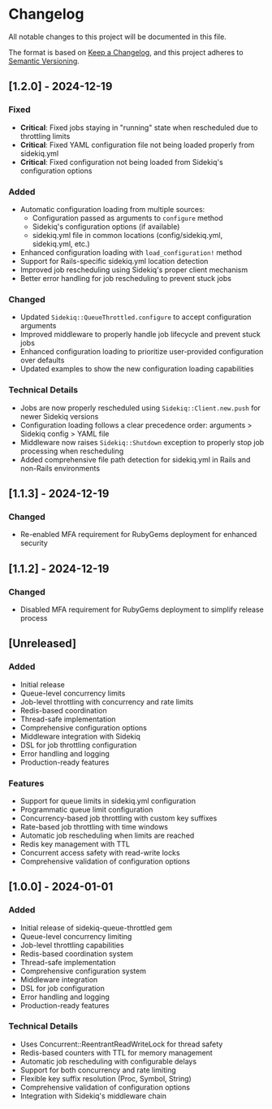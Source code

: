 # Changelog

All notable changes to this project will be documented in this file.

The format is based on [Keep a Changelog](https://keepachangelog.com/en/1.0.0/),
and this project adheres to [Semantic Versioning](https://semver.org/spec/v2.0.0.html).

## [1.2.0] - 2024-12-19

### Fixed
- **Critical**: Fixed jobs staying in "running" state when rescheduled due to throttling limits
- **Critical**: Fixed YAML configuration file not being loaded properly from sidekiq.yml
- **Critical**: Fixed configuration not being loaded from Sidekiq's configuration options

### Added
- Automatic configuration loading from multiple sources:
  - Configuration passed as arguments to `configure` method
  - Sidekiq's configuration options (if available)
  - sidekiq.yml file in common locations (config/sidekiq.yml, sidekiq.yml, etc.)
- Enhanced configuration loading with `load_configuration!` method
- Support for Rails-specific sidekiq.yml location detection
- Improved job rescheduling using Sidekiq's proper client mechanism
- Better error handling for job rescheduling to prevent stuck jobs

### Changed
- Updated `Sidekiq::QueueThrottled.configure` to accept configuration arguments
- Improved middleware to properly handle job lifecycle and prevent stuck jobs
- Enhanced configuration loading to prioritize user-provided configuration over defaults
- Updated examples to show the new configuration loading capabilities

### Technical Details
- Jobs are now properly rescheduled using `Sidekiq::Client.new.push` for newer Sidekiq versions
- Configuration loading follows a clear precedence order: arguments > Sidekiq config > YAML file
- Middleware now raises `Sidekiq::Shutdown` exception to properly stop job processing when rescheduling
- Added comprehensive file path detection for sidekiq.yml in Rails and non-Rails environments

## [1.1.3] - 2024-12-19

### Changed
- Re-enabled MFA requirement for RubyGems deployment for enhanced security

## [1.1.2] - 2024-12-19

### Changed
- Disabled MFA requirement for RubyGems deployment to simplify release process

## [Unreleased]

### Added
- Initial release
- Queue-level concurrency limits
- Job-level throttling with concurrency and rate limits
- Redis-based coordination
- Thread-safe implementation
- Comprehensive configuration options
- Middleware integration with Sidekiq
- DSL for job throttling configuration
- Error handling and logging
- Production-ready features

### Features
- Support for queue limits in sidekiq.yml configuration
- Programmatic queue limit configuration
- Concurrency-based job throttling with custom key suffixes
- Rate-based job throttling with time windows
- Automatic job rescheduling when limits are reached
- Redis key management with TTL
- Concurrent access safety with read-write locks
- Comprehensive validation of configuration options

## [1.0.0] - 2024-01-01

### Added
- Initial release of sidekiq-queue-throttled gem
- Queue-level concurrency limiting
- Job-level throttling capabilities
- Redis-based coordination system
- Thread-safe implementation
- Comprehensive configuration system
- Middleware integration
- DSL for job configuration
- Error handling and logging
- Production-ready features

### Technical Details
- Uses Concurrent::ReentrantReadWriteLock for thread safety
- Redis-based counters with TTL for memory management
- Automatic job rescheduling with configurable delays
- Support for both concurrency and rate limiting
- Flexible key suffix resolution (Proc, Symbol, String)
- Comprehensive validation of configuration options
- Integration with Sidekiq's middleware chain 
